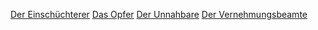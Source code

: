 [Der Einschüchterer](Der%20Einschüchterer.md)
[Das Opfer](Das%20Opfer.md)
[Der Unnahbare](Der%20Unnahbare.md)
[Der Vernehmungsbeamte](Der%20Vernehmungsbeamte.md)
